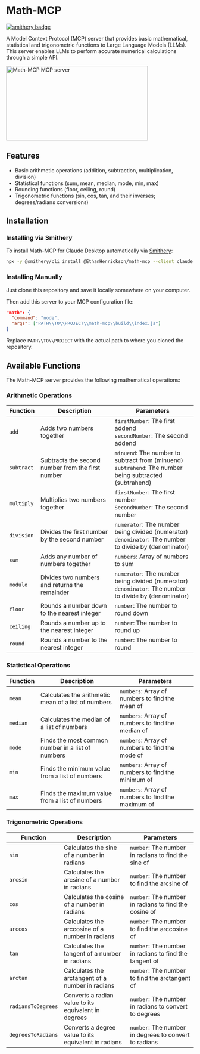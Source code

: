 # Math-MCP

[![smithery badge](https://smithery.ai/badge/@EthanHenrickson/math-mcp)](https://smithery.ai/server/@EthanHenrickson/math-mcp)

A Model Context Protocol (MCP) server that provides basic mathematical, statistical and trigonometric functions to Large Language Models (LLMs). This server enables LLMs to perform accurate numerical calculations through a simple API.

<a href="https://glama.ai/mcp/servers/exa5lt8dgd">
  <img width="380" height="200" src="https://glama.ai/mcp/servers/exa5lt8dgd/badge" alt="Math-MCP MCP server" />
</a>

## Features

- Basic arithmetic operations (addition, subtraction, multiplication, division)
- Statistical functions (sum, mean, median, mode, min, max)
- Rounding functions (floor, ceiling, round)
- Trigonometric functions (sin, cos, tan, and their inverses; degrees/radians conversions)

## Installation
### Installing via Smithery

To install Math-MCP for Claude Desktop automatically via [Smithery](https://smithery.ai/server/@EthanHenrickson/math-mcp):

```bash
npx -y @smithery/cli install @EthanHenrickson/math-mcp --client claude
```

### Installing Manually

Just clone this repository and save it locally somewhere on your computer.

Then add this server to your MCP configuration file:

```json
"math": {
  "command": "node",
  "args": ["PATH\\TO\\PROJECT\\math-mcp\\build\\index.js"]
}
```

Replace `PATH\\TO\\PROJECT` with the actual path to where you cloned the repository.

## Available Functions

The Math-MCP server provides the following mathematical operations:

### Arithmetic Operations
| Function | Description | Parameters |
|----------|-------------|------------|
| `add` | Adds two numbers together | `firstNumber`: The first addend<br>`secondNumber`: The second addend |
| `subtract` | Subtracts the second number from the first number | `minuend`: The number to subtract from (minuend)<br>`subtrahend`: The number being subtracted (subtrahend) |
| `multiply` | Multiplies two numbers together | `firstNumber`: The first number<br>`SecondNumber`: The second number |
| `division` | Divides the first number by the second number | `numerator`: The number being divided (numerator)<br>`denominator`: The number to divide by (denominator) |
| `sum` | Adds any number of numbers together | `numbers`: Array of numbers to sum |
| `modulo` | Divides two numbers and returns the remainder | `numerator`: The number being divided (numerator)<br>`denominator`: The number to divide by (denominator) |
| `floor` | Rounds a number down to the nearest integer | `number`: The number to round down |
| `ceiling` | Rounds a number up to the nearest integer | `number`: The number to round up |
| `round` | Rounds a number to the nearest integer | `number`: The number to round |

### Statistical Operations
| Function | Description | Parameters |
|----------|-------------|------------|
| `mean` | Calculates the arithmetic mean of a list of numbers | `numbers`: Array of numbers to find the mean of |
| `median` | Calculates the median of a list of numbers | `numbers`: Array of numbers to find the median of |
| `mode` | Finds the most common number in a list of numbers | `numbers`: Array of numbers to find the mode of |
| `min` | Finds the minimum value from a list of numbers | `numbers`: Array of numbers to find the minimum of |
| `max` | Finds the maximum value from a list of numbers | `numbers`: Array of numbers to find the maximum of |

### Trigonometric Operations
| Function | Description | Parameters |
|----------|-------------|------------|
| `sin` | Calculates the sine of a number in radians | `number`: The number in radians to find the sine of |
| `arcsin` | Calculates the arcsine of a number in radians | `number`: The number to find the arcsine of |
| `cos` | Calculates the cosine of a number in radians | `number`: The number in radians to find the cosine of |
| `arccos` | Calculates the arccosine of a number in radians | `number`: The number to find the arccosine of |
| `tan` | Calculates the tangent of a number in radians | `number`: The number in radians to find the tangent of |
| `arctan` | Calculates the arctangent of a number in radians | `number`: The number to find the arctangent of |
| `radiansToDegrees` | Converts a radian value to its equivalent in degrees | `number`: The number in radians to convert to degrees |
| `degreesToRadians` | Converts a degree value to its equivalent in radians | `number`: The number in degrees to convert to radians |
